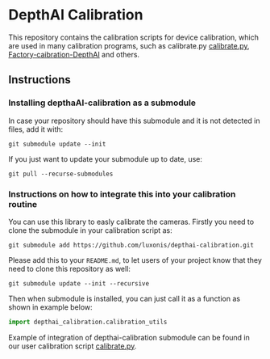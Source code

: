 # DepthAI Calibration

This repository contains the calibration scripts for device calibration, which are used in many calibration programs, such as calibrate.py [calibrate.py](https://github.com/luxonis/depthai), [Factory-caibration-DepthAI](https://github.com/luxonis/Factory-calibration-DepthAI) and others.

## Instructions
### Installing depthaAI-calibration as a submodule
In case your repository should have this submodule and it is not detected in files, add it with:
```
git submodule update --init
```
If you just want to update your submodule up to date, use:
```
git pull --recurse-submodules
```

### Instructions on how to integrate this into your calibration routine

You can use this library to easly calibrate the cameras. Firstly you need to clone the submodule in your calibration script as:
```
git submodule add https://github.com/luxonis/depthai-calibration.git
```
Please add this to your `README.md`, to let users of your project know that they need to clone this repository as well:
```
git submodule update --init --recursive
```
Then when submodule is installed, you can just call it as a function as shown in example below:
 ```python
 import depthai_calibration.calibration_utils
 ```
Example of integration of depthai-calibration submodule can be found in our user calibration script [calibrate.py](https://github.com/luxonis/depthai/blob/main/calibrate.py).

